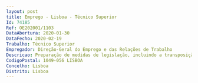 ```yaml
--- 
layout: post
title: Emprego - Lisboa - Técnico Superior
Id: 74185
Ref: OE202001/1103
DataAbertura: 2020-01-30
DataFecho: 2020-02-19
Trabalho: Técnico Superior
Empregador: Direção-Geral do Emprego e das Relações de Trabalho
Descricao: Preparação de medidas de legislação, incluindo a transposição de diretivas da União Europeia, e regulamentação no domínio das relações laborais e condições de trabalho, incluindo a segurança e saúde no trabalho Preparação e apoio da intervenção técnica nacional na adoção de atos normativos europeus e instrumentos internacionais do trabalho (OIT), bem como no quadro dos processos do Tribunal de Justiça da União Europeia nos referidos domínios  Elaboração de relatórios e respostas a questionários respeitantes, nomeadamente, à preparação ou aplicação de instrumentos normativos da União Europeia e internacionais.
CodigoPostal: 1049-056 LISBOA
Concelho: Lisboa
Distrito: Lisboa
--- 
```

